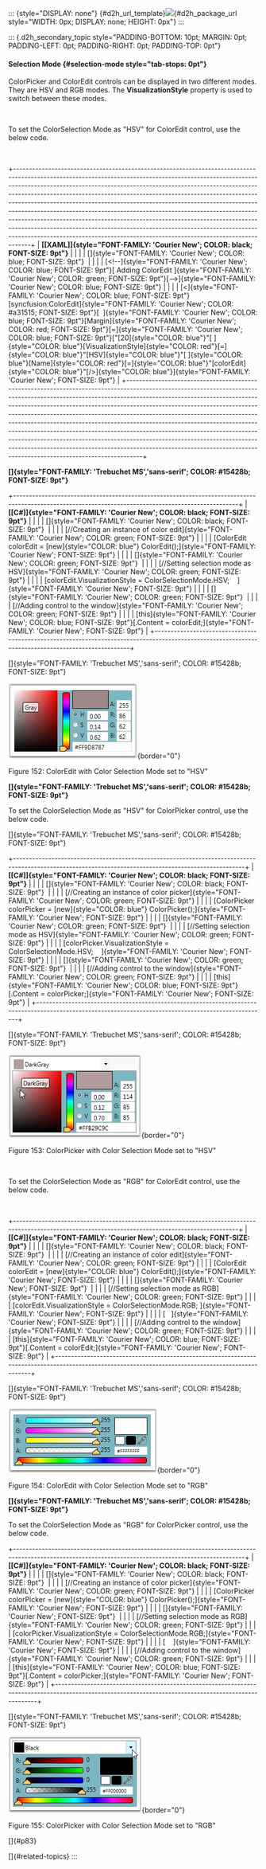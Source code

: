 ::: {style="DISPLAY: none"}
[](ms-xhelp:///?Id=d2h_url_template){#d2h_url_template}![](!package_url!){#d2h_package_url style="WIDTH: 0px; DISPLAY: none; HEIGHT: 0px"}
:::

::: {.d2h_secondary_topic style="PADDING-BOTTOM: 10pt; MARGIN: 0pt; PADDING-LEFT: 0pt; PADDING-RIGHT: 0pt; PADDING-TOP: 0pt"}
#### Selection Mode {#selection-mode style="tab-stops: 0pt"}

ColorPicker and ColorEdit controls can be displayed in two different modes. They are HSV and RGB modes. The **VisualizationStyle** property is used to switch between these modes.

 

To set the ColorSelection Mode as \"HSV\" for ColorEdit control, use the below code.

 

+-----------------------------------------------------------------------------------------------------------------------------------------------------------------------------------------------------------------------------------------------------------------------------------------------------------------------------------------------------------------------------------------------------------------------------------------------------------------------------------------------------------------------------------------------------------------------------------------------------------------------------------------------------------------------------------------------------------------------------------+
| **[\[XAML\]]{style="FONT-FAMILY: 'Courier New'; COLOR: black; FONT-SIZE: 9pt"}**                                                                                                                                                                                                                                                                                                                                                                                                                                                                                                                                                                                                                                                  |
|                                                                                                                                                                                                                                                                                                                                                                                                                                                                                                                                                                                                                                                                                                                                   |
| []{style="FONT-FAMILY: 'Courier New'; COLOR: blue; FONT-SIZE: 9pt"}                                                                                                                                                                                                                                                                                                                                                                                                                                                                                                                                                                                                                                                               |
|                                                                                                                                                                                                                                                                                                                                                                                                                                                                                                                                                                                                                                                                                                                                   |
| [\<!\--]{style="FONT-FAMILY: 'Courier New'; COLOR: blue; FONT-SIZE: 9pt"}[ Adding ColorEdit ]{style="FONT-FAMILY: 'Courier New'; COLOR: green; FONT-SIZE: 9pt"}[\--\>]{style="FONT-FAMILY: 'Courier New'; COLOR: blue; FONT-SIZE: 9pt"}                                                                                                                                                                                                                                                                                                                                                                                                                                                                                           |
|                                                                                                                                                                                                                                                                                                                                                                                                                                                                                                                                                                                                                                                                                                                                   |
| [\<]{style="FONT-FAMILY: 'Courier New'; COLOR: blue; FONT-SIZE: 9pt"}[syncfusion:ColorEdit]{style="FONT-FAMILY: 'Courier New'; COLOR: #a31515; FONT-SIZE: 9pt"}[  ]{style="FONT-FAMILY: 'Courier New'; COLOR: blue; FONT-SIZE: 9pt"}[Margin]{style="FONT-FAMILY: 'Courier New'; COLOR: red; FONT-SIZE: 9pt"}[=]{style="FONT-FAMILY: 'Courier New'; COLOR: blue; FONT-SIZE: 9pt"}[\"[20]{style="COLOR: blue"}\"[ ]{style="COLOR: blue"}[VisualizationStyle]{style="COLOR: red"}[=]{style="COLOR: blue"}\"[HSV]{style="COLOR: blue"}\"[ ]{style="COLOR: blue"}[Name]{style="COLOR: red"}[=]{style="COLOR: blue"}\"[colorEdit]{style="COLOR: blue"}\"[/\>]{style="COLOR: blue"}]{style="FONT-FAMILY: 'Courier New'; FONT-SIZE: 9pt"} |
+-----------------------------------------------------------------------------------------------------------------------------------------------------------------------------------------------------------------------------------------------------------------------------------------------------------------------------------------------------------------------------------------------------------------------------------------------------------------------------------------------------------------------------------------------------------------------------------------------------------------------------------------------------------------------------------------------------------------------------------+

**[]{style="FONT-FAMILY: 'Trebuchet MS','sans-serif'; COLOR: #15428b; FONT-SIZE: 9pt"}** 

+----------------------------------------------------------------------------------------------------------------------------------------------------+
| **[\[C#\]]{style="FONT-FAMILY: 'Courier New'; COLOR: black; FONT-SIZE: 9pt"}**                                                                     |
|                                                                                                                                                    |
| []{style="FONT-FAMILY: 'Courier New'; COLOR: black; FONT-SIZE: 9pt"}                                                                               |
|                                                                                                                                                    |
| [//Creating an instance of color edit]{style="FONT-FAMILY: 'Courier New'; COLOR: green; FONT-SIZE: 9pt"}                                           |
|                                                                                                                                                    |
| [ColorEdit colorEdit = [new]{style="COLOR: blue"} ColorEdit();]{style="FONT-FAMILY: 'Courier New'; FONT-SIZE: 9pt"}                                |
|                                                                                                                                                    |
| []{style="FONT-FAMILY: 'Courier New'; COLOR: green; FONT-SIZE: 9pt"}                                                                               |
|                                                                                                                                                    |
| [//Setting selection mode as HSV]{style="FONT-FAMILY: 'Courier New'; COLOR: green; FONT-SIZE: 9pt"}                                                |
|                                                                                                                                                    |
| [colorEdit.VisualizationStyle = ColorSelectionMode.HSV;    ]{style="FONT-FAMILY: 'Courier New'; FONT-SIZE: 9pt"}                                   |
|                                                                                                                                                    |
| []{style="FONT-FAMILY: 'Courier New'; COLOR: green; FONT-SIZE: 9pt"}                                                                               |
|                                                                                                                                                    |
| [//Adding control to the window]{style="FONT-FAMILY: 'Courier New'; COLOR: green; FONT-SIZE: 9pt"}                                                 |
|                                                                                                                                                    |
| [this]{style="FONT-FAMILY: 'Courier New'; COLOR: blue; FONT-SIZE: 9pt"}[.Content = colorEdit;]{style="FONT-FAMILY: 'Courier New'; FONT-SIZE: 9pt"} |
+----------------------------------------------------------------------------------------------------------------------------------------------------+

[]{style="FONT-FAMILY: 'Trebuchet MS','sans-serif'; COLOR: #15428b; FONT-SIZE: 9pt"} 

![](ImagesExt/image30_152.jpg){border="0"}

Figure 152: ColorEdit with Color Selection Mode set to \"HSV\"

**[]{style="FONT-FAMILY: 'Trebuchet MS','sans-serif'; COLOR: #15428b; FONT-SIZE: 9pt"}** 

To set the ColorSelection Mode as \"HSV\" for ColorPicker control, use the below code.

[]{style="FONT-FAMILY: 'Trebuchet MS','sans-serif'; COLOR: #15428b; FONT-SIZE: 9pt"} 

+------------------------------------------------------------------------------------------------------------------------------------------------------+
| **[\[C#\]]{style="FONT-FAMILY: 'Courier New'; COLOR: black; FONT-SIZE: 9pt"}**                                                                       |
|                                                                                                                                                      |
| []{style="FONT-FAMILY: 'Courier New'; COLOR: black; FONT-SIZE: 9pt"}                                                                                 |
|                                                                                                                                                      |
| [//Creating an instance of color picker]{style="FONT-FAMILY: 'Courier New'; COLOR: green; FONT-SIZE: 9pt"}                                           |
|                                                                                                                                                      |
| [ColorPicker colorPicker = [new]{style="COLOR: blue"} ColorPicker();]{style="FONT-FAMILY: 'Courier New'; FONT-SIZE: 9pt"}                            |
|                                                                                                                                                      |
| []{style="FONT-FAMILY: 'Courier New'; COLOR: green; FONT-SIZE: 9pt"}                                                                                 |
|                                                                                                                                                      |
| [//Setting selection mode as HSV]{style="FONT-FAMILY: 'Courier New'; COLOR: green; FONT-SIZE: 9pt"}                                                  |
|                                                                                                                                                      |
| [colorPicker.VisualizationStyle = ColorSelectionMode.HSV;    ]{style="FONT-FAMILY: 'Courier New'; FONT-SIZE: 9pt"}                                   |
|                                                                                                                                                      |
| []{style="FONT-FAMILY: 'Courier New'; COLOR: green; FONT-SIZE: 9pt"}                                                                                 |
|                                                                                                                                                      |
| [//Adding control to the window]{style="FONT-FAMILY: 'Courier New'; COLOR: green; FONT-SIZE: 9pt"}                                                   |
|                                                                                                                                                      |
| [this]{style="FONT-FAMILY: 'Courier New'; COLOR: blue; FONT-SIZE: 9pt"}[.Content = colorPicker;]{style="FONT-FAMILY: 'Courier New'; FONT-SIZE: 9pt"} |
+------------------------------------------------------------------------------------------------------------------------------------------------------+

[]{style="FONT-FAMILY: 'Trebuchet MS','sans-serif'; COLOR: #15428b; FONT-SIZE: 9pt"} 

![](ImagesExt/image30_153.jpg){border="0"}

Figure 153: ColorPicker with Color Selection Mode set to \"HSV\"

 

To set the ColorSelection Mode as \"RGB\" for ColorEdit control, use the below code.

 

+----------------------------------------------------------------------------------------------------------------------------------------------------+
| **[\[C#\]]{style="FONT-FAMILY: 'Courier New'; COLOR: black; FONT-SIZE: 9pt"}**                                                                     |
|                                                                                                                                                    |
| []{style="FONT-FAMILY: 'Courier New'; COLOR: black; FONT-SIZE: 9pt"}                                                                               |
|                                                                                                                                                    |
| [//Creating an instance of color edit]{style="FONT-FAMILY: 'Courier New'; COLOR: green; FONT-SIZE: 9pt"}                                           |
|                                                                                                                                                    |
| [ColorEdit colorEdit = [new]{style="COLOR: blue"} ColorEdit();]{style="FONT-FAMILY: 'Courier New'; FONT-SIZE: 9pt"}                                |
|                                                                                                                                                    |
| []{style="FONT-FAMILY: 'Courier New'; FONT-SIZE: 9pt"}                                                                                             |
|                                                                                                                                                    |
| [//Setting selection mode as RGB]{style="FONT-FAMILY: 'Courier New'; COLOR: green; FONT-SIZE: 9pt"}                                                |
|                                                                                                                                                    |
| [colorEdit.VisualizationStyle = ColorSelectionMode.RGB; ]{style="FONT-FAMILY: 'Courier New'; FONT-SIZE: 9pt"}                                      |
|                                                                                                                                                    |
| [   ]{style="FONT-FAMILY: 'Courier New'; FONT-SIZE: 9pt"}                                                                                          |
|                                                                                                                                                    |
| [//Adding control to the window]{style="FONT-FAMILY: 'Courier New'; COLOR: green; FONT-SIZE: 9pt"}                                                 |
|                                                                                                                                                    |
| [this]{style="FONT-FAMILY: 'Courier New'; COLOR: blue; FONT-SIZE: 9pt"}[.Content = colorEdit;]{style="FONT-FAMILY: 'Courier New'; FONT-SIZE: 9pt"} |
+----------------------------------------------------------------------------------------------------------------------------------------------------+

[]{style="FONT-FAMILY: 'Trebuchet MS','sans-serif'; COLOR: #15428b; FONT-SIZE: 9pt"} 

![](ImagesExt/image30_154.jpg){border="0"}

Figure 154: ColorEdit with Color Selection Mode set to \"RGB\"

**[]{style="FONT-FAMILY: 'Trebuchet MS','sans-serif'; COLOR: #15428b; FONT-SIZE: 9pt"}** 

To set the ColorSelection Mode as \"RGB\" for ColorPicker control, use the below code.

+------------------------------------------------------------------------------------------------------------------------------------------------------+
| **[\[C#\]]{style="FONT-FAMILY: 'Courier New'; COLOR: black; FONT-SIZE: 9pt"}**                                                                       |
|                                                                                                                                                      |
| []{style="FONT-FAMILY: 'Courier New'; COLOR: black; FONT-SIZE: 9pt"}                                                                                 |
|                                                                                                                                                      |
| [//Creating an instance of color picker]{style="FONT-FAMILY: 'Courier New'; COLOR: green; FONT-SIZE: 9pt"}                                           |
|                                                                                                                                                      |
| [ColorPicker colorPicker = [new]{style="COLOR: blue"} ColorPicker();]{style="FONT-FAMILY: 'Courier New'; FONT-SIZE: 9pt"}                            |
|                                                                                                                                                      |
| []{style="FONT-FAMILY: 'Courier New'; FONT-SIZE: 9pt"}                                                                                               |
|                                                                                                                                                      |
| [//Setting selection mode as RGB]{style="FONT-FAMILY: 'Courier New'; COLOR: green; FONT-SIZE: 9pt"}                                                  |
|                                                                                                                                                      |
| [colorPicker.VisualizationStyle = ColorSelectionMode.RGB;]{style="FONT-FAMILY: 'Courier New'; FONT-SIZE: 9pt"}                                       |
|                                                                                                                                                      |
| [    ]{style="FONT-FAMILY: 'Courier New'; FONT-SIZE: 9pt"}                                                                                           |
|                                                                                                                                                      |
| [//Adding control to the window]{style="FONT-FAMILY: 'Courier New'; COLOR: green; FONT-SIZE: 9pt"}                                                   |
|                                                                                                                                                      |
| [this]{style="FONT-FAMILY: 'Courier New'; COLOR: blue; FONT-SIZE: 9pt"}[.Content = colorPicker;]{style="FONT-FAMILY: 'Courier New'; FONT-SIZE: 9pt"} |
+------------------------------------------------------------------------------------------------------------------------------------------------------+

[]{style="FONT-FAMILY: 'Trebuchet MS','sans-serif'; COLOR: #15428b; FONT-SIZE: 9pt"} 

![](ImagesExt/image30_155.jpg){border="0"}

Figure 155: ColorPicker with Color Selection Mode set to \"RGB\"

[]{#p83} 

[]{#related-topics}
:::
